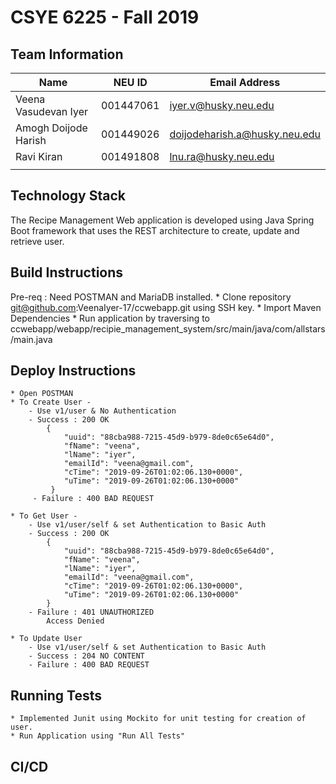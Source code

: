 # CSYE 6225 - Fall 2019

## Team Information

| Name | NEU ID | Email Address |
| --- | --- | --- |
| Veena Vasudevan Iyer | 001447061 | iyer.v@husky.neu.edu |
| Amogh Doijode Harish| 001449026 | doijodeharish.a@husky.neu.edu |
| Ravi Kiran | 001491808 | lnu.ra@husky.neu.edu |
| | | |

## Technology Stack

The Recipe Management Web application is developed using Java Spring Boot framework that uses the REST architecture to create,
update and retrieve user.

## Build Instructions

Pre-req : Need POSTMAN and MariaDB installed.
    * Clone repository git@github.com:VeenaIyer-17/ccwebapp.git using SSH key.
    * Import Maven Dependencies
    * Run application by traversing to ccwebapp/webapp/recipie_management_system/src/main/java/com/allstars/main.java

## Deploy Instructions
    * Open POSTMAN
    * To Create User -
        - Use v1/user & No Authentication
        - Success : 200 OK
            {         
                "uuid": "88cba988-7215-45d9-b979-8de0c65e64d0",
                "fName": "veena",
                "lName": "iyer",
                "emailId": "veena@gmail.com",
                "cTime": "2019-09-26T01:02:06.130+0000",
                "uTime": "2019-09-26T01:02:06.130+0000"
             }
         - Failure : 400 BAD REQUEST
    
    * To Get User -
        - Use v1/user/self & set Authentication to Basic Auth
        - Success : 200 OK
            {
                "uuid": "88cba988-7215-45d9-b979-8de0c65e64d0",
                "fName": "veena",
                "lName": "iyer",
                "emailId": "veena@gmail.com",
                "cTime": "2019-09-26T01:02:06.130+0000",
                "uTime": "2019-09-26T01:02:06.130+0000"
            }
        - Failure : 401 UNAUTHORIZED     
            Access Denied
            
    * To Update User
        - Use v1/user/self & set Authentication to Basic Auth
        - Success : 204 NO CONTENT
        - Failure : 400 BAD REQUEST
            
## Running Tests

    * Implemented Junit using Mockito for unit testing for creation of user.
    * Run Application using "Run All Tests"

## CI/CD


